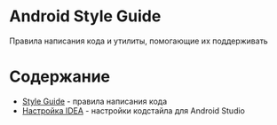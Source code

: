 # Android Style Guide
Правила написания кода и утилиты, помогающие их поддерживать

# Содержание
- [Style Guide](docs/style-guide/style_guide.md) - правила написания кода
- [Настройка IDEA](tools/ide-settings/ide_settings.md) - настройки кодстайла для Android Studio
